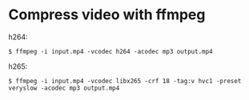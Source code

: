 # Compress video with ffmpeg

h264:

```
$ ffmpeg -i input.mp4 -vcodec h264 -acodec mp3 output.mp4
```

h265:

```
$ ffmpeg -i input.mp4 -vcodec libx265 -crf 18 -tag:v hvc1 -preset veryslow -acodec mp3 output.mp4
```
